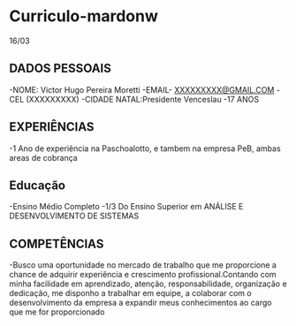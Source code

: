 # Curriculo-mardonw
16/03

## DADOS PESSOAIS 
-NOME: Victor Hugo Pereira Moretti
-EMAIL- XXXXXXXXX@GMAIL.COM
-CEL (XXXXXXXXX)
-CIDADE NATAL:Presidente Venceslau 
-17 ANOS 
## EXPERIÊNCIAS 
-1 Ano de experiência na Paschoalotto, e tambem na empresa PeB, ambas areas de cobrança

## Educação
-Ensino Médio Completo
-1/3 Do Ensino Superior em ANÁLISE E DESENVOLVIMENTO DE SISTEMAS 

## COMPETÊNCIAS
-Busco uma oportunidade no mercado de trabalho que me proporcione a chance de adquirir experiência e crescimento profissional.Contando com minha facilidade em aprendizado, atenção, responsabilidade, organização e dedicação, me disponho a trabalhar em equipe, a colaborar com o desenvolvimento da empresa a expandir meus conhecimentos ao cargo que me for proporcionado
